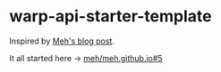 # warp-api-starter-template 

Inspired by [Meh's blog post](https://meh.schizofreni.co/2020-04-18/comfy-web-services-in-rust). 

It all started here → [meh/meh.github.io#5](https://github.com/meh/meh.github.io/issues/5#issuecomment-652088596)


